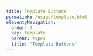 ```yaml
---
title: Template Buttons
permalink: /usage/template.html
eleventyNavigation:
  order: 7
  key: template
  parent: types
  title: "Template Buttons"
---
```


